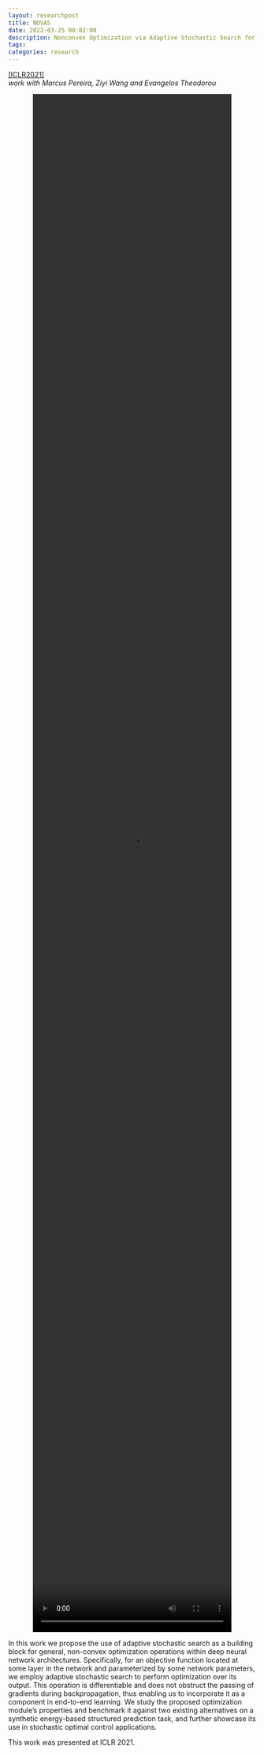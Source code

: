 ```yaml
---
layout: researchpost
title: NOVAS
date: 2022-03-25 00:02:00
description: Nonconvex Optimization via Adaptive Stochastic Search for End-to-End Learning and Control
tags: 
categories: research
---
```


[[ICLR2021]](https://openreview.net/forum?id=Iw4ZGwenbXf)<br>
*work with Marcus Pereira, Ziyi Wang and Evangelos Theodorou*


<center><video controls="" width="80%" height="80%"><source src="/assets/video/NOVAS_ICLR.mp4" type="video/mp4">Your browser does not support the video tag.</video></center>

In this work we propose the use of adaptive stochastic search as a building block for general, non-convex optimization operations within deep neural network architectures. Specifically, for an objective function located at some layer in the network and parameterized by some network parameters, we employ adaptive stochastic search to perform optimization over its output. This operation is differentiable and does not obstruct the passing of gradients during backpropagation, thus enabling us to incorporate it as a component in end-to-end learning. We study the proposed optimization module’s properties and benchmark it against two existing alternatives on a synthetic energy-based structured prediction task, and further showcase its use in stochastic optimal control applications.  

This work was presented at ICLR 2021.
